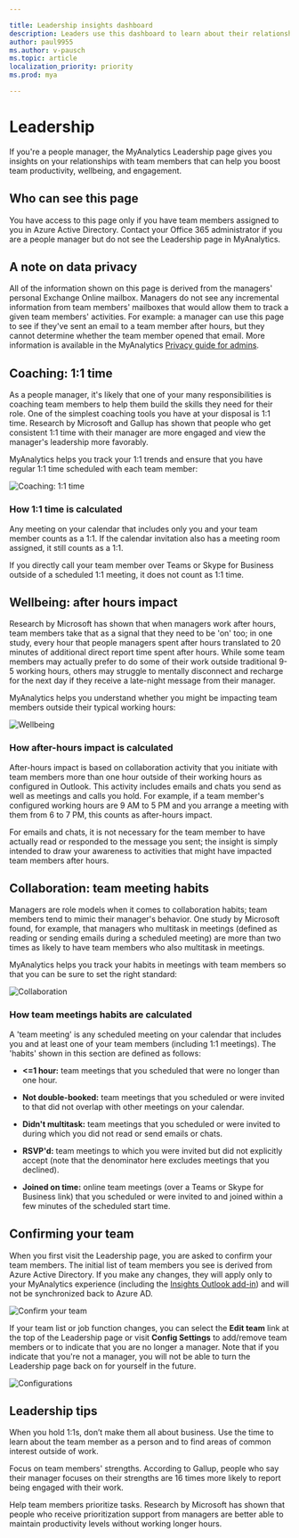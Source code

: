 ```yaml
---

title: Leadership insights dashboard
description: Leaders use this dashboard to learn about their relationships with team members
author: paul9955
ms.author: v-pausch
ms.topic: article
localization_priority: priority 
ms.prod: mya

---
```


# Leadership

If you're a people manager, the MyAnalytics Leadership page gives you insights on your relationships with team members that can help you boost team productivity, wellbeing, and engagement. 

## Who can see this page 

You have access to this page only if you have team members assigned to you in Azure Active Directory. Contact your Office 365 administrator if you are a people manager but do not see the Leadership page in MyAnalytics. 

## A note on data privacy 

All of the information shown on this page is derived from the managers' personal Exchange Online mailbox. Managers do not see any incremental information from team members' mailboxes that would allow them to track a given team members' activities. For example: a manager can use this page to see if they've sent an email to a team member after hours, but they cannot determine whether the team member opened that email. More information is available in the MyAnalytics [Privacy guide for admins](../overview/privacy-guide). 

## Coaching: 1:1 time 

As a people manager, it's likely that one of your many responsibilities is coaching team members to help them build the skills they need for their role. One of the simplest coaching tools you have at your disposal is 1:1 time. Research by Microsoft and Gallup has shown that people who get consistent 1:1 time with their manager are more engaged and view the manager's leadership more favorably. 

MyAnalytics helps you track your 1:1 trends and ensure that you have regular 1:1 time scheduled with each team member: 

![Coaching: 1:1 time](../../Images/mya/use/leader-coaching.png)

### How 1:1 time is calculated 

Any meeting on your calendar that includes only you and your team member counts as a 1:1. If the calendar invitation also has a meeting room assigned, it still counts as a 1:1. 

If you directly call your team member over Teams or Skype for Business outside of a scheduled 1:1 meeting, it does not count as 1:1 time. 

## Wellbeing: after hours impact 

Research by Microsoft has shown that when managers work after hours, team members take that as a signal that they need to be 'on' too; in one study, every hour that people managers spent after hours translated to 20 minutes of additional direct report time spent after hours. While some team members may actually prefer to do some of their work outside traditional 9-5 working hours, others may struggle to mentally disconnect and recharge for the next day if they receive a late-night message from their manager. 

MyAnalytics helps you understand whether you might be impacting team members outside their typical working hours: 

![Wellbeing](../../Images/mya/use/leader-wellbeing.png)

### How after-hours impact is calculated 

After-hours impact is based on collaboration activity that you initiate with team members more than one hour outside of their working hours as configured in Outlook. This activity includes emails and chats you send as well as meetings and calls you hold. For example, if a team member's configured working hours are 9 AM to 5 PM and you arrange a meeting with them from 6 to 7 PM, this counts as after-hours impact. 

For emails and chats, it is not necessary for the team member to have actually read or responded to the message you sent; the insight is simply intended to draw your awareness to activities that might have impacted team members after hours. 

## Collaboration: team meeting habits 

Managers are role models when it comes to collaboration habits; team members tend to mimic their manager's behavior. One study by Microsoft found, for example, that managers who multitask in meetings (defined as reading or sending emails during a scheduled meeting) are more than two times as likely to have team members who also multitask in meetings. 

MyAnalytics helps you track your habits in meetings with team members so that you can be sure to set the right standard: 

![Collaboration](../../Images/mya/use/leader-collaboration.png)

### How team meetings habits are calculated 

A 'team meeting' is any scheduled meeting on your calendar that includes you and at least one of your team members (including 1:1 meetings). The 'habits' shown in this section are defined as follows: 

* **<=1 hour:** team meetings that you scheduled that were no longer than one hour. 

* **Not double-booked:** team meetings that you scheduled or were invited to that did not overlap with other meetings on your calendar. 

* **Didn't multitask:** team meetings that you scheduled or were invited to during which you did not read or send emails or chats. 

* **RSVP'd:** team meetings to which you were invited but did not explicitly accept (note that the denominator here excludes meetings that you declined). 

* **Joined on time:** online team meetings (over a Teams or Skype for Business link) that you scheduled or were invited to and joined within a few minutes of the scheduled start time. 

## Confirming your team  

When you first visit the Leadership page, you are asked to confirm your team members. The initial list of team members you see is derived from Azure Active Directory. If you make any changes, they will apply only to your MyAnalytics experience (including the [Insights Outlook add-in](add-in.md)) and will not be synchronized back to Azure AD. 

![Confirm your team](../../Images/mya/use/leader-leadership.png)

If your team list or job function changes, you can select the **Edit team** link at the top of the Leadership page or visit **Config Settings** to add/remove team members or to indicate that you are no longer a manager. Note that if you indicate that you're not a manager, you will not be able to turn the Leadership page back on for yourself in the future. 

![Configurations](../../Images/mya/use/leader-configurations.png)

## Leadership tips 

When you hold 1:1s, don’t make them all about business. Use the time to learn about the team member as a person and to find areas of common interest outside of work. 

Focus on team members' strengths. According to Gallup, people who say their manager focuses on their strengths are 16 times more likely to report being engaged with their work. 

Help team members prioritize tasks. Research by Microsoft has shown that people who receive prioritization support from managers are better able to maintain productivity levels without working longer hours. 
